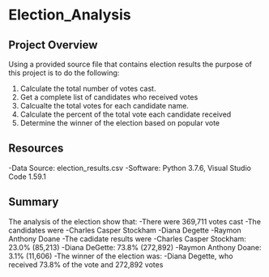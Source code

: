 # Election_Analysis

## Project Overview
Using a provided source file that contains election results the purpose of this project is to do the following:

1. Calculate the total number of votes cast.
2. Get a complete list of candidates who received votes
3. Calcualte the total votes for each candidate name.
4. Calculate the percent of the total vote each candidate received
5. Determine the winner of the election based on popular vote

## Resources
-Data Source: election_results.csv
-Software:  Python 3.7.6, Visual Studio Code 1.59.1

## Summary
The analysis of the election show that:
-There were 369,711 votes cast
-The candidates were
  -Charles Casper Stockham
  -Diana Degette
  -Raymon Anthony Doane
-The cadidate results were
  -Charles Casper Stockham: 23.0% (85,213)
  -Diana DeGette: 73.8% (272,892)
  -Raymon Anthony Doane: 3.1% (11,606)
-The winner of the election was:
  -Diana Degette, who received 73.8% of the vote and 272,892 votes
